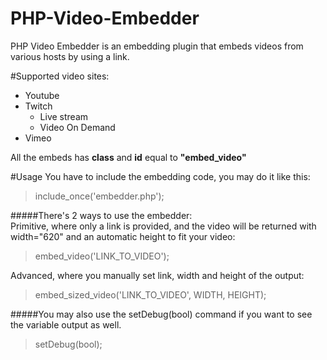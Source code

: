 # PHP-Video-Embedder
PHP Video Embedder is an embedding plugin that embeds videos from various hosts by using a link.

#Supported video sites:
- Youtube
- Twitch
  - Live stream
  - Video On Demand
- Vimeo

All the embeds has **class** and **id** equal to **"embed_video"**

#Usage
You have to include the embedding code, you may do it like this:
>include_once('embedder.php');

#####There's 2 ways to use the embedder:  
Primitive, where only a link is provided, and the video will be returned with width="620" and an automatic height to fit your video:
>embed_video('LINK_TO_VIDEO');  

Advanced, where you manually set link, width and height of the output:
>embed_sized_video('LINK_TO_VIDEO', WIDTH, HEIGHT); 

#####You may also use the setDebug(bool) command if you want to see the variable output as well.
>setDebug(bool);
